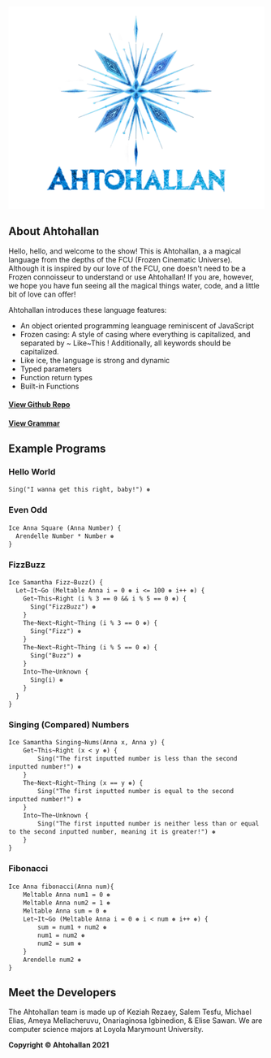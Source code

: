 ![Image](https://github.com/krezaey/ahtohallan/blob/main/docs/ahtohallan_logo.png)

## About Ahtohallan
Hello, hello, and welcome to the show! This is Ahtohallan, a a magical language from the depths of the FCU (Frozen Cinematic Universe). Although it is inspired by our love of the FCU, one doesn't need to be a Frozen connoisseur to understand or use Ahtohallan! If you are, however, we hope you have fun seeing all the magical things water, code, and a little bit of love can offer!

Ahtohallan introduces these language features:
- An object oriented programming leanguage reminiscent of JavaScript
- Frozen casing: A style of casing where everything is capitalized, and separated by ~ Like~This ! Additionally, all keywords should be capitalized.
- Like ice, the language is strong and dynamic
- Typed parameters
- Function return types
- Built-in Functions

#### [View Github Repo](https://github.com/krezaey/ahtohallan)        
#### [View Grammar](https://github.com/krezaey/ahtohallan/blob/main/src/ahtohallan.ohm)

## Example Programs

### Hello World
```
Sing("I wanna get this right, baby!") ❅
```

### Even Odd
```
Ice Anna Square (Anna Number) {
  Arendelle Number * Number ❅
}
```

### FizzBuzz
```
Ice Samantha Fizz~Buzz() {
  Let~It~Go (Meltable Anna i = 0 ❅ i <= 100 ❅ i++ ❅) {
    Get~This~Right (i % 3 == 0 && i % 5 == 0 ❅) {
      Sing("FizzBuzz") ❅
    }
    The~Next~Right~Thing (i % 3 == 0 ❅) {
      Sing("Fizz") ❅
    }
    The~Next~Right~Thing (i % 5 == 0 ❅) {
      Sing("Buzz") ❅
    }
    Into~The~Unknown {
      Sing(i) ❅
    }
  }
}
```

### Singing (Compared) Numbers
```
Ice Samantha Singing~Nums(Anna x, Anna y) {
    Get~This~Right (x < y ❅) {
        Sing("The first inputted number is less than the second inputted number!") ❅
    }
    The~Next~Right~Thing (x == y ❅) {
        Sing("The first inputted number is equal to the second inputted number!") ❅
    }
    Into~The~Unknown {
        Sing("The first inputted number is neither less than or equal to the second inputted number, meaning it is greater!") ❅
    }   
}
```

### Fibonacci
```
Ice Anna fibonacci(Anna num){
    Meltable Anna num1 = 0 ❅
    Meltable Anna num2 = 1 ❅
    Meltable Anna sum = 0 ❅
    Let~It~Go (Meltable Anna i = 0 ❅ i < num ❅ i++ ❅) { 
        sum = num1 + num2 ❅
        num1 = num2 ❅
        num2 = sum ❅
    }
    Arendelle num2 ❅
}  
```

## Meet the Developers
The Ahtohallan team is made up of Keziah Rezaey, Salem Tesfu, Michael Elias, Ameya Mellacheruvu,
Onariaginosa Igbinedion, & Elise Sawan. We are computer science majors at Loyola Marymount University.

**Copyright © Ahtohallan 2021**